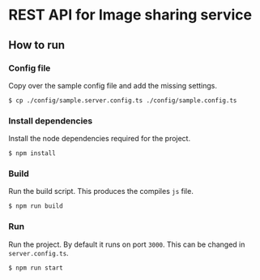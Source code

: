# REST API for Image sharing service

## How to run

### Config file

Copy over the sample config file and add the missing settings.

```
$ cp ./config/sample.server.config.ts ./config/sample.config.ts
```

### Install dependencies

Install the node dependencies required for the project.

```
$ npm install
```

### Build

Run the build script. This produces the compiles `js` file.

```
$ npm run build
```

### Run

Run the project. By default it runs on port `3000`. This can be changed in `server.config.ts`.

```
$ npm run start
```
